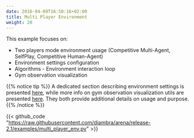 ```yaml
---
date: 2016-04-09T16:50:16+02:00
title: Multi Player Environment
weight: 20
---
```


This example focuses on:

- Two players mode environment usage (Competitive Multi-Agent, SelfPlay, Competitive Human-Agent)
- Environment settings configuration
- Algorithms - Environment interaction loop
- Gym observation visualization

{{% notice tip %}}
A dedicated section describing environment settings is presented <a href="/envs/#settings">here</a>, while more info on gym observation visualization utils are presented <a href="/utils/#gym-observation">here</a>. They both provide additional details on usage and purpose.
{{% /notice %}}

{{< github_code "https://raw.githubusercontent.com/diambra/arena/release-2.1/examples/multi_player_env.py" >}}